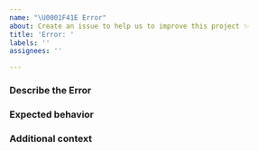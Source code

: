 ```yaml
---
name: "\U0001F41E Error"
about: Create an issue to help us to improve this project ✨
title: 'Error: '
labels: ''
assignees: ''

---
```


### Describe the Error

<!-- A clear and concise description of what the bug is. -->

### Expected behavior

<!-- A clear and concise description of what you expected to happen. -->

### Additional context

<!-- Add any other context about the problem or helpful links here. -->

